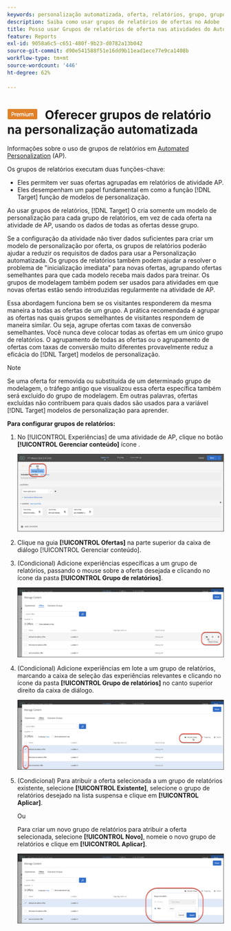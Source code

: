 ```yaml
---
keywords: personalização automatizada, oferta, relatórios, grupo, grupo de relatórios
description: Saiba como usar grupos de relatórios de ofertas no Adobe [!DNL Target] Atividades do Automated Personalization . Uso de grupos de relatórios, [!DNL Target] cria apenas um modelo de personalização para cada grupo de relatórios.
title: Posso usar Grupos de relatórios de oferta nas atividades do Automated Personalization?
feature: Reports
exl-id: 9058a6c5-c651-480f-9b23-d0782a13b042
source-git-commit: d90e541588f51e16dd9b11ead1ece77e9ca1408b
workflow-type: tm+mt
source-wordcount: '446'
ht-degree: 62%

---
```


# ![PREMIUM](/help/main/assets/premium.png) Oferecer grupos de relatório na personalização automatizada

Informações sobre o uso de grupos de relatórios em [Automated Personalization](/help/main/c-activities/t-automated-personalization/automated-personalization.md) (AP).

Os grupos de relatórios executam duas funções-chave:

* Eles permitem ver suas ofertas agrupadas em relatórios de atividade AP.
* Eles desempenham um papel fundamental em como a função [!DNL Target] função de modelos de personalização.

Ao usar grupos de relatórios, [!DNL Target] O cria somente um modelo de personalização para cada grupo de relatórios, em vez de cada oferta na atividade de AP, usando os dados de todas as ofertas desse grupo.

Se a configuração da atividade não tiver dados suficientes para criar um modelo de personalização por oferta, os grupos de relatórios poderão ajudar a reduzir os requisitos de dados para usar a Personalização automatizada. Os grupos de relatórios também podem ajudar a resolver o problema de &quot;inicialização imediata&quot; para novas ofertas, agrupando ofertas semelhantes para que cada modelo receba mais dados para treinar. Os grupos de modelagem também podem ser usados para atividades em que novas ofertas estão sendo introduzidas regularmente na atividade de AP.

Essa abordagem funciona bem se os visitantes responderem da mesma maneira a todas as ofertas de um grupo. A prática recomendada é agrupar as ofertas nas quais grupos semelhantes de visitantes respondem de maneira similar. Ou seja, agrupe ofertas com taxas de conversão semelhantes. Você nunca deve colocar todas as ofertas em um único grupo de relatórios. O agrupamento de todas as ofertas ou o agrupamento de ofertas com taxas de conversão muito diferentes provavelmente reduz a eficácia do [!DNL Target] modelos de personalização.

>[!NOTE]
>
>Se uma oferta for removida ou substituída de um determinado grupo de modelagem, o tráfego antigo que visualizou essa oferta específica também será excluído do grupo de modelagem. Em outras palavras, ofertas excluídas não contribuem para quais dados são usados para a variável [!DNL Target] modelos de personalização para aprender.

**Para configurar grupos de relatórios:**

1. No [!UICONTROL Experiências] de uma atividade de AP, clique no botão **[!UICONTROL Gerenciar conteúdo]** ícone .

   ![](/help/main/c-reports/assets/ap_manage_content.png)

1. Clique na guia **[!UICONTROL Ofertas]** na parte superior da caixa de diálogo [!UICONTROL Gerenciar conteúdo].
1. (Condicional) Adicione experiências específicas a um grupo de relatórios, passando o mouse sobre a oferta desejada e clicando no ícone da pasta **[!UICONTROL Grupo de relatórios]**.

   ![](/help/main/c-reports/assets/ap_manage_content_2.png)

1. (Condicional) Adicione experiências em lote a um grupo de relatórios, marcando a caixa de seleção das experiências relevantes e clicando no ícone da pasta **[!UICONTROL Grupo de relatórios]** no canto superior direito da caixa de diálogo.

   ![](/help/main/c-reports/assets/ap_manage_content_3.png)

1. (Condicional) Para atribuir a oferta selecionada a um grupo de relatórios existente, selecione **[!UICONTROL Existente]**, selecione o grupo de relatórios desejado na lista suspensa e clique em **[!UICONTROL Aplicar]**.

   Ou

   Para criar um novo grupo de relatórios para atribuir a oferta selecionada, selecione **[!UICONTROL Novo]**, nomeie o novo grupo de relatórios e clique em **[!UICONTROL Aplicar]**.

   ![](/help/main/c-reports/assets/ap_reporting_groups.png)
